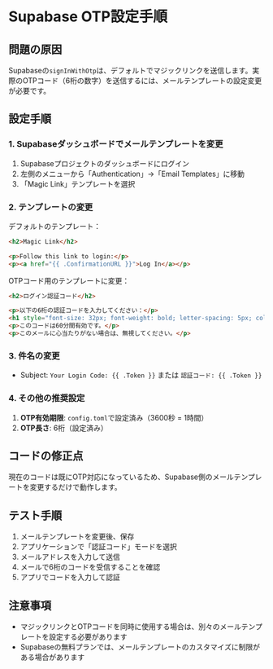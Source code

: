 # Supabase OTP設定手順

## 問題の原因
Supabaseの`signInWithOtp`は、デフォルトでマジックリンクを送信します。実際のOTPコード（6桁の数字）を送信するには、メールテンプレートの設定変更が必要です。

## 設定手順

### 1. Supabaseダッシュボードでメールテンプレートを変更

1. Supabaseプロジェクトのダッシュボードにログイン
2. 左側のメニューから「Authentication」→「Email Templates」に移動
3. 「Magic Link」テンプレートを選択

### 2. テンプレートの変更

デフォルトのテンプレート：
```html
<h2>Magic Link</h2>

<p>Follow this link to login:</p>
<p><a href="{{ .ConfirmationURL }}">Log In</a></p>
```

OTPコード用のテンプレートに変更：
```html
<h2>ログイン認証コード</h2>

<p>以下の6桁の認証コードを入力してください：</p>
<h1 style="font-size: 32px; font-weight: bold; letter-spacing: 5px; color: #333;">{{ .Token }}</h1>
<p>このコードは60分間有効です。</p>
<p>このメールに心当たりがない場合は、無視してください。</p>
```

### 3. 件名の変更

- Subject: `Your Login Code: {{ .Token }}` または `認証コード: {{ .Token }}`

### 4. その他の推奨設定

1. **OTP有効期限**: `config.toml`で設定済み（3600秒 = 1時間）
2. **OTP長さ**: 6桁（設定済み）

## コードの修正点

現在のコードは既にOTP対応になっているため、Supabase側のメールテンプレートを変更するだけで動作します。

## テスト手順

1. メールテンプレートを変更後、保存
2. アプリケーションで「認証コード」モードを選択
3. メールアドレスを入力して送信
4. メールで6桁のコードを受信することを確認
5. アプリでコードを入力して認証

## 注意事項

- マジックリンクとOTPコードを同時に使用する場合は、別々のメールテンプレートを設定する必要があります
- Supabaseの無料プランでは、メールテンプレートのカスタマイズに制限がある場合があります
